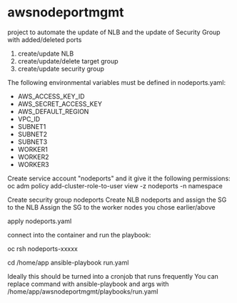 # awsnodeportmgmt
project to automate the update of NLB and the update of Security Group with added/deleted ports 


1. create/update NLB
2. create/update/delete target group
3. create/update security group

The following environmental variables must be defined in nodeports.yaml:
- AWS_ACCESS_KEY_ID
- AWS_SECRET_ACCESS_KEY
- AWS_DEFAULT_REGION
- VPC_ID
- SUBNET1
- SUBNET2
- SUBNET3
- WORKER1
- WORKER2
- WORKER3

Create service account "nodeports" and it give it the following permissions:
oc adm policy add-cluster-role-to-user view -z nodeports -n namespace

Create security group nodeports
Create NLB nodeports and assign the SG to the NLB
Assign the SG to the worker nodes you chose earlier/above

apply nodeports.yaml

connect into the container and run the playbook:

oc rsh nodeports-xxxxx

cd /home/app
ansible-playbook run.yaml


Ideally this should be turned into a cronjob that runs frequently
You can replace command with ansible-playbook and args with /home/app/awsnodeportmgmt/playbooks/run.yaml
